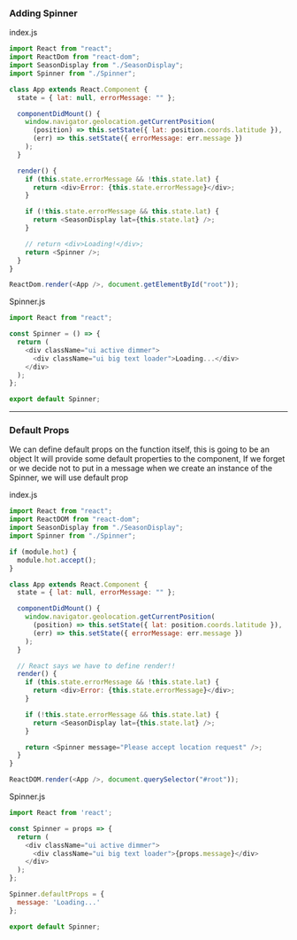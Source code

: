 ### Adding Spinner
index.js

```javascript
import React from "react";
import ReactDom from "react-dom";
import SeasonDisplay from "./SeasonDisplay";
import Spinner from "./Spinner";

class App extends React.Component {
  state = { lat: null, errorMessage: "" };

  componentDidMount() {
    window.navigator.geolocation.getCurrentPosition(
      (position) => this.setState({ lat: position.coords.latitude }),
      (err) => this.setState({ errorMessage: err.message })
    );
  }

  render() {
    if (this.state.errorMessage && !this.state.lat) {
      return <div>Error: {this.state.errorMessage}</div>;
    }

    if (!this.state.errorMessage && this.state.lat) {
      return <SeasonDisplay lat={this.state.lat} />;
    }

    // return <div>Loading!</div>;
    return <Spinner />;
  }
}

ReactDom.render(<App />, document.getElementById("root"));

```

Spinner.js
```javascript
import React from "react";

const Spinner = () => {
  return (
    <div className="ui active dimmer">
      <div className="ui big text loader">Loading...</div>
    </div>
  );
};

export default Spinner;
```

___



### Default Props


We can define default props on the function itself, this is going to be an object It will provide some default properties to the component, If we forget or we decide not to put in a message when we create an instance of the Spinner, we will use default prop

index.js

```javascript
import React from "react";
import ReactDOM from "react-dom";
import SeasonDisplay from "./SeasonDisplay";
import Spinner from "./Spinner";

if (module.hot) {
  module.hot.accept();
}

class App extends React.Component {
  state = { lat: null, errorMessage: "" };

  componentDidMount() {
    window.navigator.geolocation.getCurrentPosition(
      (position) => this.setState({ lat: position.coords.latitude }),
      (err) => this.setState({ errorMessage: err.message })
    );
  }

  // React says we have to define render!!
  render() {
    if (this.state.errorMessage && !this.state.lat) {
      return <div>Error: {this.state.errorMessage}</div>;
    }

    if (!this.state.errorMessage && this.state.lat) {
      return <SeasonDisplay lat={this.state.lat} />;
    }

    return <Spinner message="Please accept location request" />;
  }
}

ReactDOM.render(<App />, document.querySelector("#root"));
```

Spinner.js
```javascript
import React from 'react';

const Spinner = props => {
  return (
    <div className="ui active dimmer">
      <div className="ui big text loader">{props.message}</div>
    </div>
  );
};

Spinner.defaultProps = {
  message: 'Loading...'
};

export default Spinner;
```
